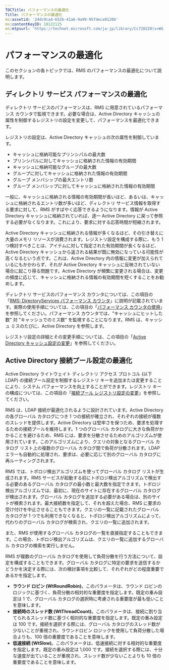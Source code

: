 ```yaml
---
TOCTitle: パフォーマンスの最適化
Title: パフォーマンスの最適化
ms:assetid: '24dc9ca4-652b-41a6-9a99-95fdeca9120b'
ms:contentKeyID: 18122125
ms:mtpsurl: 'https://technet.microsoft.com/ja-jp/library/Cc720220(v=WS.10)'
---
```


パフォーマンスの最適化
======================

このセクションの各トピックでは、RMS のパフォーマンスの最適化について説明します。

ディレクトリ サービス パフォーマンスの最適化
--------------------------------------------

ディレクトリ サービスのパフォーマンスは、RMS に用意されているパフォーマンス カウンタで監視できます。必要な場合は、Active Directory キャッシュの属性を制御するレジストリの設定を変更して、パフォーマンスを最適化できます。

レジストリの設定は、Active Directory キャッシュの次の属性を制御しています。

-   キャッシュに格納可能なプリンシパルの最大数
-   プリンシパルに対してキャッシュに格納された情報の有効期間
-   キャッシュに格納可能なグループの最大数
-   グループに対してキャッシュに格納された情報の有効期間
-   グループ メンバシップの最大エントリ数
-   グループ メンバシップに対してキャッシュに格納された情報の有効期間

一般に、キャッシュに格納される情報の有効期間が長いほど、あるいは、キャッシュに格納されるエントリ数が多いほど、ディレクトリ サービス情報を取得する要求に対して、RMS がすばやく応答できるようになります。情報が Active Directory キャッシュに格納されていれば、逐一 Active Directory に戻って参照する必要がなくなります。これにより、要求に対する応答時間が短縮されます。

Active Directory キャッシュに格納される情報が多くなるほど、その引き替えに大量のメモリ リソースが消費されます。レジストリ設定を構成する際に、もう 1 つ検討すべきことは、アイテムに対して指定された有効期間が長くなるほど、Active Directory キャッシュから返される結果が既に無効になっている可能性が高くなるという点です。これは、Active Directory 内の情報に変更が加えられているにもかかわらず、それが Active Directory キャッシュに反映されていない場合に起こり得る問題です。Active Directory が頻繁に変更される場合は、変更の頻度に応じて、キャッシュに格納される情報の有効期間を短くすることをお勧めします。

ディレクトリ サービスのパフォーマンス カウンタについては、この項目の「[RMS: DirectoryServices パフォーマンス カウンタ](https://technet.microsoft.com/37afea1d-f320-4040-96d8-57c0b45e6d46)」に説明が記載されています。実際の使用手順については、この項目の「[パフォーマンス カウンタの使用](https://technet.microsoft.com/096c3b17-c082-46c4-939c-4373af0c9dec)」を参照してください。パフォーマンス カウンタでは、"キャッシュにヒットした数" 対 "キャッシュでのミス数" を監視することになります。RMS は、キャッシュ ミスのたびに、Active Directory を参照します。

レジストリ設定の詳細とその変更手順については、この項目の「[Active Directory キャッシュ設定の変更](https://technet.microsoft.com/8789a7a5-2065-4fae-9104-e0a70f1f2fb6)」を参照してください。

Active Directory 接続プール設定の最適化
---------------------------------------

Active Directory ライトウェイト ディレクトリ アクセス プロトコル (以下 LDAP) の接続プール設定を制御するレジストリ キーを追加または変更することにより、システム パフォーマンスを向上することができます。レジストリ キーの構成については、この項目の「[接続プール レジストリ設定の変更](https://technet.microsoft.com/c61d91db-a1ad-4ca5-a492-015da629afbc)」を参照してください。

RMS は、LDAP 接続が最適化されるように設計されています。Active Directory の各グローバル カタログにつき 1 つの接続が確立され、それぞれの接続が複数のスレッドを提供します。Active Directory は堅牢さを保つため、要求を処理するための接続プールを維持します。1 つのグローバル カタログに大きな負荷がかかることを避けるため、RMS には、要求を分散させるためのアルゴリズムが使用されています。このアルゴリズムにより、クエリの対象となるグローバル カタログ リスト上の複数のグローバル カタログ間で負荷が分散されます。LDAP エラーも自動的に処理され、要求は、必要に応じて別のグローバル カタログに再ルーティングされます。

RMS では、トポロジ検出アルゴリズムを使ってグローバル カタログ リストが生成されます。RMS サービスが起動する前にトポロジ検出アルゴリズムで検出する必要のあるグローバル カタログの最小数と最大数を指定できます。トポロジ検出アルゴリズムでは、最初に、現在のサイトに存在するグローバル カタログが検出されます。グローバル カタログを追加する必要がある場合は、別のサイトが検索されます。最大接続数を指定して、それを超えた場合、RMS に要求の受け付けを中止させることもできます。クエリの一覧に記載されたグローバル カタログが 1 つでも利用できなくなると、トポロジ検出アルゴリズムによって、代わりのグローバル カタログが検索され、クエリの一覧に追加されます。

また、RMS が使用するグローバル カタログの一覧を直接指定することもできます。この場合、トポロジ検出アルゴリズムは、クエリの一覧に追加するグローバル カタログの検索を実行しません。

RMS が複数のグローバル カタログを使用して負荷分散を行う方法について、設定を構成することもできます。グローバル カタログに特定の要求を送信するかどうかを決定する際には、次の検討事項を比較して、それぞれがどの程度重要であるかを指定します。

-   **ラウンド ロビン (WtRoundRobin)**。このパラメータは、ラウンド ロビンのロジックに基づく、負荷分散の相対的な重要度を指定します。既定の重み設定は 1 で、グローバル カタログの選択時に考慮される重要度が最も低いことを意味します。
-   **接続時のスレッド数 (WtThreadCount)**。このパラメータは、接続に割り当てられるスレッド数に基づく相対的な重要度を指定します。既定の重み設定は 100 です。接続を選択する際には、グローバル カタログのスレッド数が少ないことが重視され、ラウンドロビン ロジックを使用して負荷分散した場合よりも、100 倍の重要度であることを意味します。
-   **低速接続 (WtSlow)**。このパラメータは、低速接続に対する相対的な重要度を指定します。既定の重み設定は 1,000 です。接続を選択する際には、十分な速度が出ていることが重視され、スレッド数が少ないことよりも 10 倍の重要度であることを意味します。
